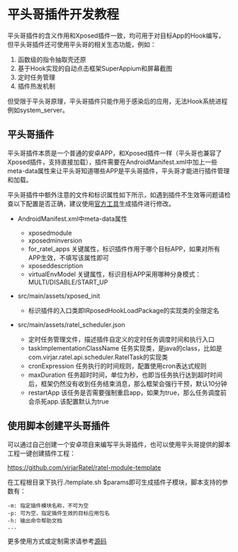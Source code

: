 # 平头哥插件开发教程

平头哥插件的含义作用和Xposed插件一致，均可用于对目标App的Hook编写，但平头哥插件还可使用平头哥的相关生态功能，例如：
1. 函数级的指令抽取壳还原
2. 基于Hook实现的自动点击框架SuperAppium和屏幕截图
3. 定时任务管理
4. 插件热发机制

但受限于平头哥原理，平头哥插件只能作用于感染后的应用，无法Hook系统进程例如system_server。

## 平头哥插件

平头哥插件本质是一个普通的安卓APP，和Xposed插件一样（平头哥也兼容了Xposed插件，支持直接加载），插件需要在AndroidManifest.xml中加上一些meta-data属性来让平头哥知道哪些APP是平头哥插件，平头哥才能进行插件管理和加载。

平头哥插件中额外注意的文件和标识属性如下所示，如遇到插件不生效等问题请检查以下配置是否正确，建议使用[官方工具](https://github.com/virjarRatel/ratel-module-template)生成插件进行修改。

- AndroidManifest.xml中meta-data属性
  - xposedmodule
  - xposedminversion
  - for_ratel_apps 关键属性，标识插件作用于哪个目标APP，如果对所有APP生效，不填写该属性即可
  - xposeddescription
  - virtualEnvModel 关键属性，标识目标APP采用哪种分身模式：MULTI/DISABLE/START_UP
  
- src/main/assets/xposed_init
  - 标识插件的入口类即IRposedHookLoadPackage的实现类的全限定名
- src/main/assets/ratel_scheduler.json
  - 定时任务管理文件，描述插件自定义的定时任务调度时间和执行入口
  - taskImplementationClassName 任务实现类，是java的class，比如是com.virjar.ratel.api.scheduler.RatelTask的实现类
  - cronExpression 任务执行的时间规则，配置使用cron表达式规则
  - maxDuration 任务超时时间，单位为秒，也即当任务执行达到超时时间后，框架仍然没有收到任务结束消息，那么框架会强行干预，默认10分钟
  - restartApp 该任务是否需要强制重启app，如果为true，那么任务调度前会杀死app.该配置默认为true

## 使用脚本创建平头哥插件

可以通过自己创建一个安卓项目来编写平头哥插件，也可以使用平头哥提供的脚本工程一键创建插件工程：

https://github.com/virjarRatel/ratel-module-template

在工程根目录下执行./template.sh $params即可生成插件子模块，脚本支持的参数有：
```
-m: 指定插件模块名称，不可为空
-p: 可为空，指定插件生效的目标应用包名
-h: 输出命令帮助文档
...
```

更多使用方式或定制需求请参考[源码](https://github.com/virjarRatel/ratel-module-template/blob/master/createhelper/src/main/java/com/virjar/ratel/createhelper/Main.java)